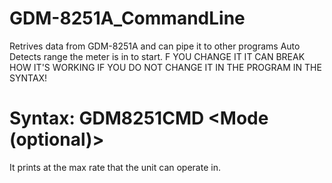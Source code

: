 # GDM-8251A_CommandLine
Retrives data from GDM-8251A and can pipe it to other programs
Auto Detects range the meter is in to start. F YOU CHANGE IT IT CAN BREAK HOW IT'S WORKING IF YOU DO NOT CHANGE IT IN THE PROGRAM IN THE SYNTAX!
# Syntax: GDM8251CMD <COM Port> <Mode (optional)>
It prints at the max rate that the unit can operate in.
